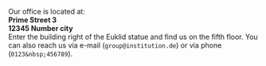 Our office is located at: \
**Prime Street 3** \
**12345 Number city** \
Enter the building right of the Euklid statue and find us on the fifth floor.
You can also reach us via e-mail (`group@institution.de`) or via phone
(`0123&nbsp;456789`).
